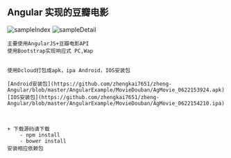 ## Angular 实现的豆瓣电影

![sampleIndex](https://github.com/zhengkai7651/zheng-Angular/blob/master/AngularExample/MovieDouban/pc.gif)
![sampleDetail](https://github.com/zhengkai7651/zheng-Angular/blob/master/AngularExample/MovieDouban/mobile.gif)

	主要使用AngularJS+豆瓣电影API
	使用Bootstrap实现响应式 PC,Wap

	
	使用Dcloud打包成apk，ipa Android，IOS安装包
	
	[Android安装包](https://github.com/zhengkai7651/zheng-Angular/blob/master/AngularExample/MovieDouban/AgMovie_0622153924.apk)
	[IOS安装包](https://github.com/zhengkai7651/zheng-Angular/blob/master/AngularExample/MovieDouban/AgMovie_0622154210.ipa)

	
	
	+ 下载源码请下载
		- npm install
		- bower install
	安装相应依赖包